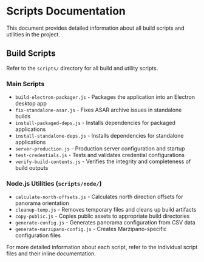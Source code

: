 # Scripts Documentation

This document provides detailed information about all build scripts and utilities in the project.

## Build Scripts

Refer to the `scripts/` directory for all build and utility scripts.

### Main Scripts

- `build-electron-packager.js` - Packages the application into an Electron desktop app
- `fix-standalone-asar.js` - Fixes ASAR archive issues in standalone builds
- `install-packaged-deps.js` - Installs dependencies for packaged applications
- `install-standalone-deps.js` - Installs dependencies for standalone applications
- `server-production.js` - Production server configuration and startup
- `test-credentials.js` - Tests and validates credential configurations
- `verify-build-contents.js` - Verifies the integrity and completeness of build outputs

### Node.js Utilities (`scripts/node/`)

- `calculate-north-offsets.js` - Calculates north direction offsets for panorama orientation
- `cleanup-temp.js` - Removes temporary files and cleans up build artifacts
- `copy-public.js` - Copies public assets to appropriate build directories
- `generate-config.js` - Generates panorama configuration from CSV data
- `generate-marzipano-config.js` - Creates Marzipano-specific configuration files

For more detailed information about each script, refer to the individual script files and their inline documentation.
